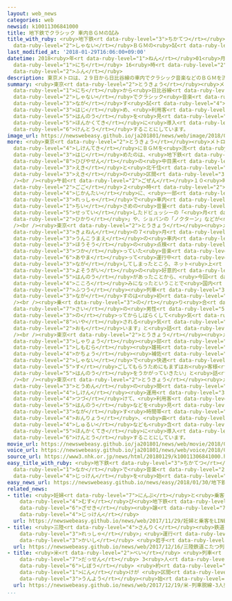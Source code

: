 ```yaml
---
layout: web_news
categories: web
newsid: k10011306841000
title: 地下鉄でクラシック 車内ＢＧＭの試み
title_with_ruby: <ruby>地下鉄<rt data-ruby-level="3">ちかてつ</rt></ruby>でクラシック <ruby>車内<rt
  data-ruby-level="2">しゃない</rt></ruby>ＢＧＭの<ruby>試<rt data-ruby-level="4">こころ</rt></ruby>み
last_modified_at: '2018-01-29T16:06:00+09:00'
datetime: 2018<ruby>年<rt data-ruby-level="1">ねん</rt></ruby>01<ruby>月<rt data-ruby-level="1">がつ</rt></ruby>29<ruby>日<rt
  data-ruby-level="1">にち</rt></ruby> 16<ruby>時<rt data-ruby-level="2">じ</rt></ruby>06<ruby>分<rt
  data-ruby-level="2">ふん</rt></ruby>
description: 東京メトロは、２９日から日比谷線の車内でクラシック音楽などのＢＧＭを流す試みを始め、利用客の反応を見ながら本格的に導入するかを検討することにしています。
summary: <ruby>東京<rt data-ruby-level="2">とうきょう</rt></ruby><ruby>メトロ<rt data-ruby-level="2">めとろ</rt></ruby>は、２９<ruby>日<rt
  data-ruby-level="1">にち</rt></ruby>から<ruby>日比谷線<rt data-ruby-level="8">ひびやせん</rt></ruby>の<ruby>車内<rt
  data-ruby-level="2">しゃない</rt></ruby>でクラシック<ruby>音楽<rt data-ruby-level="2">おんがく</rt></ruby>などのＢＧＭを<ruby>流<rt
  data-ruby-level="3">なが</rt></ruby>す<ruby>試<rt data-ruby-level="4">こころ</rt></ruby>みを<ruby>始<rt
  data-ruby-level="3">はじ</rt></ruby>め、<ruby>利用客<rt data-ruby-level="4">りようきゃく</rt></ruby>の<ruby>反応<rt
  data-ruby-level="5">はんのう</rt></ruby>を<ruby>見<rt data-ruby-level="1">み</rt></ruby>ながら<ruby>本格的<rt
  data-ruby-level="5">ほんかくてき</rt></ruby>に<ruby>導入<rt data-ruby-level="5">どうにゅう</rt></ruby>するかを<ruby>検討<rt
  data-ruby-level="6">けんとう</rt></ruby>することにしています。
image_url: https://newswebeasy.github.io/ja201801/news/web/image/2018/01/29/K10011306841_1801291645_1801291646_01_03.jpg
more: <ruby>東京<rt data-ruby-level="2">とうきょう</rt></ruby><ruby>メトロ<rt data-ruby-level="2">めとろ</rt></ruby>が<ruby>試験的<rt
  data-ruby-level="4">しけんてき</rt></ruby>にＢＧＭを<ruby>流<rt data-ruby-level="3">なが</rt></ruby>し<ruby>始<rt
  data-ruby-level="3">はじ</rt></ruby>めたのは、<ruby>地下鉄<rt data-ruby-level="3">ちかてつ</rt></ruby><ruby>日比谷線<rt
  data-ruby-level="8">ひびやせん</rt></ruby>の<ruby>中目黒<rt data-ruby-level="2">なかめぐろ</rt></ruby><ruby>駅<rt
  data-ruby-level="3">えき</rt></ruby>と<ruby>北千住<rt data-ruby-level="8">きたせんじゅ</rt></ruby><ruby>駅<rt
  data-ruby-level="3">えき</rt></ruby>の<ruby>区間<rt data-ruby-level="3">くかん</rt></ruby>です。<br
  /><br /><ruby>午前<rt data-ruby-level="2">ごぜん</rt></ruby>１０<ruby>時<rt data-ruby-level="2">じ</rt></ruby>から<ruby>午後<rt
  data-ruby-level="2">ごご</rt></ruby>２<ruby>時<rt data-ruby-level="2">じ</rt></ruby>すぎまでの<ruby>時間帯<rt
  data-ruby-level="4">じかんたい</rt></ruby>に、<ruby>一部<rt data-ruby-level="3">いちぶ</rt></ruby>の<ruby>列車<rt
  data-ruby-level="3">れっしゃ</rt></ruby>で<ruby>車内<rt data-ruby-level="2">しゃない</rt></ruby>アナウンスより<ruby>小<rt
  data-ruby-level="1">ちい</rt></ruby>さめの<ruby>音量<rt data-ruby-level="4">おんりょう</rt></ruby>に<ruby>設定<rt
  data-ruby-level="5">せってい</rt></ruby>したドビュッシーの「<ruby>月<rt data-ruby-level="2">つき</rt></ruby>の<ruby>光<rt
  data-ruby-level="2">ひかり</rt></ruby>」や、ショパンの「ノクターン」などが<ruby>流<rt data-ruby-level="3">なが</rt></ruby>れます。<br
  /><br /><ruby>東京<rt data-ruby-level="2">とうきょう</rt></ruby><ruby>メトロ<rt data-ruby-level="2">めとろ</rt></ruby>によりますと、<ruby>去年<rt
  data-ruby-level="3">きょねん</rt></ruby>の７<ruby>月<rt data-ruby-level="1">がつ</rt></ruby>に、<ruby>運行前<rt
  data-ruby-level="3">うんこうまえ</rt></ruby>の<ruby>車内<rt data-ruby-level="2">しゃない</rt></ruby><ruby>放送<rt
  data-ruby-level="3">ほうそう</rt></ruby>の<ruby>点検<rt data-ruby-level="5">てんけん</rt></ruby>に<ruby>使<rt
  data-ruby-level="3">つか</rt></ruby>っていた<ruby>音楽<rt data-ruby-level="2">おんがく</rt></ruby>を、<ruby>誤<rt
  data-ruby-level="6">あやま</rt></ruby>って<ruby>運行中<rt data-ruby-level="3">うんこうちゅう</rt></ruby>に<ruby>流<rt
  data-ruby-level="3">なが</rt></ruby>してしまったところ、ネット<ruby>上<rt data-ruby-level="1">じょう</rt></ruby>などで<ruby>予想外<rt
  data-ruby-level="3">よそうがい</rt></ruby>の<ruby>好意的<rt data-ruby-level="4">こういてき</rt></ruby>な<ruby>反応<rt
  data-ruby-level="5">はんのう</rt></ruby>があったことから、<ruby>今回<rt data-ruby-level="2">こんかい</rt></ruby>の<ruby>試<rt
  data-ruby-level="4">こころ</rt></ruby>みになったということで<ruby>国内<rt data-ruby-level="2">こくない</rt></ruby>の<ruby>普通<rt
  data-ruby-level="7">ふつう</rt></ruby><ruby>列車<rt data-ruby-level="3">れっしゃ</rt></ruby>でＢＧＭを<ruby>流<rt
  data-ruby-level="3">なが</rt></ruby>すのは<ruby>初<rt data-ruby-level="4">はじ</rt></ruby>めてではないかとしています。<br
  /><br /><ruby>乗<rt data-ruby-level="3">の</rt></ruby>り<ruby>合<rt data-ruby-level="3">あ</rt></ruby>わせた２３<ruby>歳<rt
  data-ruby-level="7">さい</rt></ruby>の<ruby>男性<rt data-ruby-level="5">だんせい</rt></ruby>は「<ruby>乗<rt
  data-ruby-level="3">の</rt></ruby>ってからしばらくして<ruby>気<rt data-ruby-level="1">き</rt></ruby>づきました。<ruby>癒<rt
  data-ruby-level="8">いや</rt></ruby>される<ruby>気<rt data-ruby-level="1">き</rt></ruby>がしてよいと<ruby>思<rt
  data-ruby-level="2">おも</rt></ruby>います」と<ruby>話<rt data-ruby-level="2">はな</rt></ruby>していました。<br
  /><br /><ruby>東京<rt data-ruby-level="2">とうきょう</rt></ruby><ruby>メトロ<rt data-ruby-level="2">めとろ</rt></ruby><ruby>車両<rt
  data-ruby-level="3">しゃりょう</rt></ruby><ruby>部<rt data-ruby-level="3">ぶ</rt></ruby>の<ruby>下村<rt
  data-ruby-level="1">しもむら</rt></ruby><ruby>雄祐<rt data-ruby-level="8">ゆうすけ</rt></ruby><ruby>課長<rt
  data-ruby-level="4">かちょう</rt></ruby><ruby>補佐<rt data-ruby-level="7">ほさ</rt></ruby>は「<ruby>車内<rt
  data-ruby-level="2">しゃない</rt></ruby>で<ruby>快適<rt data-ruby-level="5">かいてき</rt></ruby>に<ruby>過<rt
  data-ruby-level="5">す</rt></ruby>ごしてもらうためにもまずはお<ruby>客様<rt data-ruby-level="3">きゃくさま</rt></ruby>の<ruby>反応<rt
  data-ruby-level="5">はんのう</rt></ruby>をうかがっていきたい」と<ruby>話<rt data-ruby-level="2">はな</rt></ruby>していました。<br
  /><br /><ruby>東京<rt data-ruby-level="2">とうきょう</rt></ruby><ruby>メトロ<rt data-ruby-level="2">めとろ</rt></ruby>では、<ruby>当面<rt
  data-ruby-level="3">とうめん</rt></ruby>の<ruby>間<rt data-ruby-level="2">あいだ</rt></ruby><ruby>試験<rt
  data-ruby-level="4">しけん</rt></ruby><ruby>運用<rt data-ruby-level="3">うんよう</rt></ruby>を<ruby>続<rt
  data-ruby-level="4">つづ</rt></ruby>けて、<ruby>利用客<rt data-ruby-level="4">りようきゃく</rt></ruby>の<ruby>反応<rt
  data-ruby-level="5">はんのう</rt></ruby>などを<ruby>見<rt data-ruby-level="1">み</rt></ruby>ながら、ＢＧＭを<ruby>流<rt
  data-ruby-level="3">なが</rt></ruby>す<ruby>時間帯<rt data-ruby-level="4">じかんたい</rt></ruby>や<ruby>音量<rt
  data-ruby-level="4">おんりょう</rt></ruby>、<ruby>曲<rt data-ruby-level="3">きょく</rt></ruby>の<ruby>種類<rt
  data-ruby-level="4">しゅるい</rt></ruby>なども<ruby>含<rt data-ruby-level="7">ふく</rt></ruby>め、<ruby>本格的<rt
  data-ruby-level="5">ほんかくてき</rt></ruby>に<ruby>導入<rt data-ruby-level="5">どうにゅう</rt></ruby>するかを<ruby>検討<rt
  data-ruby-level="6">けんとう</rt></ruby>することにしています。
movie_url: https://newswebeasy.github.io/ja201801/news/web/movie/2018/01/29/k10011306841_201801291645_201801291645.mp4
voice_url: https://newswebeasy.github.io/ja201801/news/web/voice/2018/01/29/k10011306841_201801291645_201801291645.mp3
source_url: https://www3.nhk.or.jp/news/html/20180129/k10011306841000.html
easy_title_with_ruby: <ruby>地下鉄<rt data-ruby-level="3">ちかてつ</rt></ruby>の<ruby>中<rt
  data-ruby-level="1">なか</rt></ruby>で<ruby>音楽<rt data-ruby-level="2">おんがく</rt></ruby>をかける<ruby>実験<rt
  data-ruby-level="4">じっけん</rt></ruby>を<ruby>始<rt data-ruby-level="3">はじ</rt></ruby>める
easy_news_url: https://newswebeasy.github.io/news/easy/2018/01/30/地下鉄の中で音楽をかける実験を始める
related_news:
- title: <ruby>妊婦<rt data-ruby-level="7">にんぷ</rt></ruby>と<ruby>乗客<rt data-ruby-level="3">じょうきゃく</rt></ruby>をＬＩＮＥで<ruby>結<rt
    data-ruby-level="4">むす</rt></ruby>び<ruby>地下鉄<rt data-ruby-level="3">ちかてつ</rt></ruby>で<ruby>座席<rt
    data-ruby-level="6">ざせき</rt></ruby><ruby>譲<rt data-ruby-level="7">ゆず</rt></ruby>る<ruby>実験<rt
    data-ruby-level="4">じっけん</rt></ruby>
  url: https://newswebeasy.github.io/news/web/2017/11/29/妊婦と乗客をLINEで結び地下鉄で座席譲る実験
- title: <ruby>三陸<rt data-ruby-level="4">さんりく</rt></ruby><ruby>鉄道<rt data-ruby-level="3">てつどう</rt></ruby>「こたつ<ruby>列車<rt
    data-ruby-level="3">れっしゃ</rt></ruby>」<ruby>運行<rt data-ruby-level="3">うんこう</rt></ruby><ruby>開始<rt
    data-ruby-level="3">かいし</rt></ruby> <ruby>岩手<rt data-ruby-level="2">いわて</rt></ruby>
  url: https://newswebeasy.github.io/news/web/2017/12/16/三陸鉄道こたつ列車運行開始-岩手
- title: <ruby>米<rt data-ruby-level="2">べい</rt></ruby> <ruby>列車<rt data-ruby-level="3">れっしゃ</rt></ruby><ruby>脱線<rt
    data-ruby-level="7">だっせん</rt></ruby> 3<ruby>人<rt data-ruby-level="1">にん</rt></ruby><ruby>死亡<rt
    data-ruby-level="6">しぼう</rt></ruby> <ruby>約<rt data-ruby-level="4">やく</rt></ruby>100<ruby>人<rt
    data-ruby-level="1">にん</rt></ruby>けが <ruby>区間<rt data-ruby-level="3">くかん</rt></ruby>は<ruby>運用<rt
    data-ruby-level="3">うんよう</rt></ruby><ruby>始<rt data-ruby-level="3">はじ</rt></ruby>まったばかり
  url: https://newswebeasy.github.io/news/web/2017/12/19/米-列車脱線-3人死亡-約100人けが-区間は運用始まったばかり
...
```

